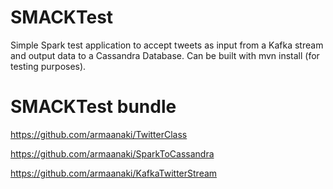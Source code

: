 # SMACKTest
Simple Spark test application to accept tweets as input from a Kafka stream and output data to a Cassandra Database. Can be built with mvn install (for testing purposes).
# SMACKTest bundle
https://github.com/armaanaki/TwitterClass

https://github.com/armaanaki/SparkToCassandra

https://github.com/armaanaki/KafkaTwitterStream
